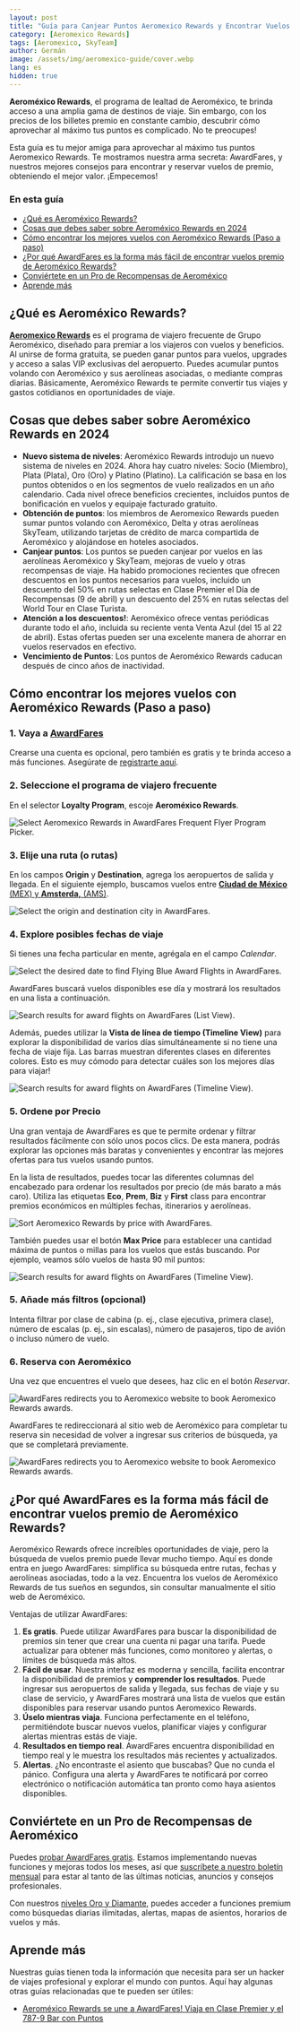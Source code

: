```yaml
---
layout: post
title: "Guía para Canjear Puntos Aeromexico Rewards y Encontrar Vuelos Baratos"
category: [Aeromexico Rewards]
tags: [Aeromexico, SkyTeam]
author: Germán
image: /assets/img/aeromexico-guide/cover.webp
lang: es
hidden: true
---
```


**Aeroméxico Rewards**, el programa de lealtad de Aeroméxico, te brinda acceso a una amplia gama de destinos de viaje. Sin embargo, con los precios de los billetes premio en constante cambio, descubrir cómo aprovechar al máximo tus puntos es complicado. No te preocupes!

Esta guía es tu mejor amiga para aprovechar al máximo tus puntos Aeromexico Rewards. Te mostramos nuestra arma secreta: AwardFares, y nuestros mejores consejos para encontrar y reservar vuelos de premio, obteniendo el mejor valor. ¡Empecemos!

### En esta guía

- [¿Qué es Aeroméxico Rewards?](#qué-es-aeroméxico-rewards)
- [Cosas que debes saber sobre Aeroméxico Rewards en 2024](#cosas-que-debes-saber-sobre-aeroméxico-rewards-en-2024)
- [Cómo encontrar los mejores vuelos con Aeroméxico Rewards (Paso a paso)](#cómo-encontrar-los-mejores-vuelos-con-aeroméxico-rewards-paso-a-paso)
- [¿Por qué AwardFares es la forma más fácil de encontrar vuelos premio de Aeroméxico Rewards?](#por-qué-awardfares-es-la-forma-más-fácil-de-encontrar-vuelos-premio-de-aeroméxico-rewards)
- [Conviértete en un Pro de Recompensas de Aeroméxico](#conviértete-en-un-pro-de-recompensas-de-aeroméxico)
- [Aprende más](#aprende-más)

## ¿Qué es Aeroméxico Rewards?

[**Aeromexico Rewards**](https://aeromexico.com/es-mx/aeromexico-rewards) es el programa de viajero frecuente de Grupo Aeroméxico, diseñado para premiar a los viajeros con vuelos y beneficios. Al unirse de forma gratuita, se pueden ganar puntos para vuelos, upgrades y acceso a salas VIP exclusivas del aeropuerto. Puedes acumular puntos volando con Aeroméxico y sus aerolíneas asociadas, o mediante compras diarias. Básicamente, Aeroméxico Rewards te permite convertir tus viajes y gastos cotidianos en oportunidades de viaje.

## Cosas que debes saber sobre Aeroméxico Rewards en 2024

- **Nuevo sistema de niveles**: Aeroméxico Rewards introdujo un nuevo sistema de niveles en 2024. Ahora hay cuatro niveles: Socio (Miembro), Plata (Plata), Oro (Oro) y Platino (Platino). La calificación se basa en los puntos obtenidos o en los segmentos de vuelo realizados en un año calendario. Cada nivel ofrece beneficios crecientes, incluidos puntos de bonificación en vuelos y equipaje facturado gratuito.
- **Obtención de puntos**: los miembros de Aeromexico Rewards pueden sumar puntos volando con Aeroméxico, Delta y otras aerolíneas SkyTeam, utilizando tarjetas de crédito de marca compartida de Aeroméxico y alojándose en hoteles asociados.
- **Canjear puntos**: Los puntos se pueden canjear por vuelos en las aerolíneas Aeroméxico y SkyTeam, mejoras de vuelo y otras recompensas de viaje. Ha habido promociones recientes que ofrecen descuentos en los puntos necesarios para vuelos, incluido un descuento del 50% en rutas selectas en Clase Premier el Día de Recompensas (9 de abril) y un descuento del 25% en rutas selectas del World Tour en Clase Turista.
- **Atención a los descuentos!**: Aeroméxico ofrece ventas periódicas durante todo el año, incluida su reciente venta Venta Azul (del 15 al 22 de abril). Estas ofertas pueden ser una excelente manera de ahorrar en vuelos reservados en efectivo.
- **Vencimiento de Puntos**: Los puntos de Aeroméxico Rewards caducan después de cinco años de inactividad.

## Cómo encontrar los mejores vuelos con Aeroméxico Rewards (Paso a paso)

### 1. Vaya a [AwardFares](https://awardfares.com/signup?utm_source=aeromexico-guide-es&utm_medium=blog&utm_content=AwardFares)

Crearse una cuenta es opcional, pero también es gratis y te brinda acceso a más funciones. Asegúrate de [registrarte aquí](https://awardfares.com/signup).

### 2. Seleccione el programa de viajero frecuente

En el selector **Loyalty Program**, escoje **Aeroméxico Rewards**.

<img src="/assets/img/aeromexico-guide/ffp.webp" alt="Select Aeromexico Rewards in AwardFares Frequent Flyer Program Picker." />

### 3. Elije una ruta (o rutas)

En los campos **Origin** y **Destination**, agrega los aeropuertos de salida y llegada. En el siguiente ejemplo, buscamos vuelos entre [**Ciudad de México** (MEX) y **Amsterda,** (AMS)](https://awardfares.com/search?CDG.YUL.;z:flyingblue ).

<img src="/assets/img/aeromexico-guide/route.webp" alt="Select the origin and destination city in AwardFares."/>

### 4. Explore posibles fechas de viaje

Si tienes una fecha particular en mente, agrégala en el campo *Calendar*.

<img src="/assets/img/aeromexico-guide/calendar.webp" alt="Select the desired date to find Flying Blue Award Flights in AwardFares." />

AwardFares buscará vuelos disponibles ese día y mostrará los resultados en una lista a continuación.

<img src="/assets/img/aeromexico-guide/list-view.webp" alt="Search results for award flights on AwardFares (List View)." />

Además, puedes utilizar la **Vista de línea de tiempo (Timeline View)** para explorar la disponibilidad de varios días simultáneamente si no tiene una fecha de viaje fija. Las barras muestran diferentes clases en diferentes colores. Esto es muy cómodo para detectar cuáles son los mejores días para viajar!

<img src="/assets/img/aeromexico-guide/timeline-view.webp" alt="Search results for award flights on AwardFares (Timeline View)." />

### 5. Ordene por Precio

Una gran ventaja de AwardFares es que te permite ordenar y filtrar resultados fácilmente con sólo unos pocos clics. De esta manera, podrás explorar las opciones más baratas y convenientes y encontrar las mejores ofertas para tus vuelos usando puntos.

En la lista de resultados, puedes tocar las diferentes columnas del encabezado para ordenar los resultados por precio (de más barato a más caro). Utiliza las etiquetas **Eco**, **Prem**, **Biz** y **First** class para encontrar premios económicos en múltiples fechas, itinerarios y aerolíneas.

<img src="/assets/img/aeromexico-guide/sort-by-price.webp" alt="Sort Aeromexico Rewards by price with AwardFares." />

También puedes usar el botón **Max Price** para establecer una cantidad máxima de puntos o millas para los vuelos que estás buscando. Por ejemplo, veamos sólo vuelos de hasta 90 mil puntos:

<img src="/assets/img/aeromexico-guide/max-price.webp" alt="Search results for award flights on AwardFares (Timeline View)." />

### 5. Añade más filtros (opcional)

Intenta filtrar por clase de cabina (p. ej., clase ejecutiva, primera clase), número de escalas (p. ej., sin escalas), número de pasajeros, tipo de avión o incluso número de vuelo.

### 6. Reserva con Aeroméxico

Una vez que encuentres el vuelo que desees, haz clic en el botón *Reservar*.

<img src="/assets/img/aeromexico-guide/book.webp" alt="AwardFares redirects you to Aeromexico website to book Aeromexico Rewards awards." />

AwardFares te redireccionará al sitio web de Aeroméxico para completar tu reserva sin necesidad de volver a ingresar sus criterios de búsqueda, ya que se completará previamente.

<img src="/assets/img/aeromexico-guide/am-website.webp" alt="AwardFares redirects you to Aeromexico website to book Aeromexico Rewards awards." />

## ¿Por qué AwardFares es la forma más fácil de encontrar vuelos premio de Aeroméxico Rewards?

Aeroméxico Rewards ofrece increíbles oportunidades de viaje, pero la búsqueda de vuelos premio puede llevar mucho tiempo. Aquí es donde entra en juego AwardFares: simplifica su búsqueda entre rutas, fechas y aerolíneas asociadas, todo a la vez. Encuentra los vuelos de Aeroméxico Rewards de tus sueños en segundos, sin consultar manualmente el sitio web de Aeroméxico.

Ventajas de utilizar AwardFares:

1. **Es gratis**. Puede utilizar AwardFares para buscar la disponibilidad de premios sin tener que crear una cuenta ni pagar una tarifa. Puede actualizar para obtener más funciones, como monitoreo y alertas, o límites de búsqueda más altos.
2. **Fácil de usar**. Nuestra interfaz es moderna y sencilla, facilita encontrar la disponibilidad de premios y **comprender los resultados**. Puede ingresar sus aeropuertos de salida y llegada, sus fechas de viaje y su clase de servicio, y AwardFares mostrará una lista de vuelos que están disponibles para reservar usando puntos Aeromexico Rewards.
3. **Úselo mientras viaja**. Funciona perfectamente en el teléfono, permitiéndote buscar nuevos vuelos, planificar viajes y configurar alertas mientras estás de viaje.
4. **Resultados en tiempo real**. AwardFares encuentra disponibilidad en tiempo real y le muestra los resultados más recientes y actualizados.
5. **Alertas**. ¿No encontraste el asiento que buscabas? Que no cunda el pánico. Configura una alerta y AwardFares te notificará por correo electrónico o notificación automática tan pronto como haya asientos disponibles.

## Conviértete en un Pro de Recompensas de Aeroméxico

Puedes [probar AwardFares gratis](https://awardfares.com/). Estamos implementando nuevas funciones y mejoras todos los meses, así que [suscríbete a nuestro boletín mensual](https://awardfares.com/newsletter) para estar al tanto de las últimas noticias, anuncios y consejos profesionales.

Con nuestros [niveles Oro y Diamante](https://awardfares.com/pricing), puedes acceder a funciones premium como búsquedas diarias ilimitadas, alertas, mapas de asientos, horarios de vuelos y más.

## Aprende más

Nuestras guías tienen toda la información que necesita para ser un hacker de viajes profesional y explorar el mundo con puntos. Aquí hay algunas otras guías relacionadas que te pueden ser útiles:

- [Aeroméxico Rewards se une a AwardFares! Viaja en Clase Premier y el 787-9 Bar con Puntos](https://blog.awardfares.com/introducing-aeromexico-rewards-es/)